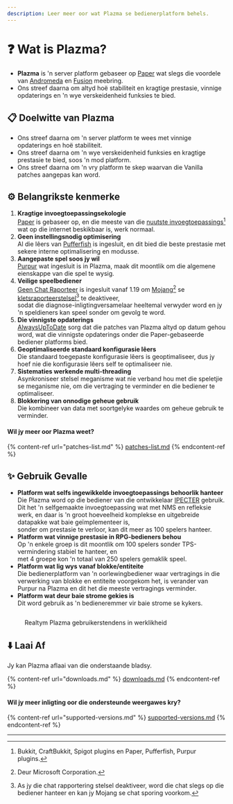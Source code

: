 ```yaml
---
description: Leer meer oor wat Plazma se bedienerplatform behels.
---
```


# ❓ Wat is Plazma?

- **Plazma** is 'n server platform gebaseer op [Paper](https://github.com/PaperMC/Paper) wat slegs die voordele van [Andromeda](https://github.com/EarendelArchived/Andromeda) en [Fusion](https://github.com/RuinedTechnologyUnify/Fusion) meebring.
- Ons streef daarna om altyd hoë stabiliteit en kragtige prestasie, vinnige opdaterings en 'n wye verskeidenheid funksies te bied.

## 📋 Doelwitte van Plazma <a href="#id-1" id="id-1"></a>

- Ons streef daarna om 'n server platform te wees met vinnige opdaterings en hoë stabiliteit.
- Ons streef daarna om 'n wye verskeidenheid funksies en kragtige prestasie te bied, soos 'n mod platform.
- Ons streef daarna om 'n vry platform te skep waarvan die Vanilla patches aangepas kan word.

## ⚙️ Belangrikste kenmerke <a href="#id-2" id="id-2"></a>

1. **Kragtige invoegtoepassingsekologie**\
   [Paper](https://github.com/PaperMC/Paper) is gebaseer op,
   en die meeste van die [nuutste invoegtoepassings](#user-content-fn-1)[^1] wat op die internet beskikbaar is, werk normaal.
2. **Geen instellingsnodig optimisering**\
   Al die lêers van [Pufferfish](https://github.com/pufferfish-gg/Pufferfish) is ingesluit,
   en dit bied die beste prestasie met sekere interne optimalisering en modusse.
3. **Aangepaste spel soos jy wil**\
   [Purpur](https://github.com/PurpurMC/Purpur) wat ingesluit is in Plazma, maak dit moontlik om die algemene eienskappe van die spel te wysig.
4. **Veilige speelbediener**\
   [Geen Chat Raporteer](https://github.com/Aizistral-Studios/No-Chat-Reports) is ingesluit vanaf 1.19 om [Mojang](#user-content-fn-2)[^2] se [kletsraporteerstelsel](#user-content-fn-3)[^3] te deaktiveer,\
   sodat die diagnose-inligtingversamelaar heeltemal verwyder word en jy 'n speldieners kan speel sonder om gevolg te word.
5. **Die vinnigste opdaterings**\
   [AlwaysUpToDate](https://github.com/PlazmaMC/AlwaysUpToDate) sorg dat die patches van Plazma altyd op datum gehou word, wat die vinnigste opdaterings onder die Paper-gebaseerde bediener platforms bied.
6. **Geoptimaliseerde standaard konfigurasie lêers**\
   Die standaard toegepaste konfigurasie lêers is geoptimaliseer, dus jy hoef nie die konfigurasie lêers self te optimaliseer nie.
7. **Sistematies werkende multi-threading**\
   Asynkroniseer stelsel meganisme wat nie verband hou met die speletjie se meganisme nie, om die vertraging te verminder en die bediener te optimaliseer.
8. **Blokkering van onnodige geheue gebruik**\
   Die kombineer van data met soortgelyke waardes om geheue gebruik te verminder.

#### Wil jy meer oor Plazma weet? <a href="#etc-1" id="etc-1"></a>

{% content-ref url="patches-list.md" %}
[patches-list.md](patches-list.md)
{% endcontent-ref %}

## ✨ Gebruik Gevalle <a href="#id-3" id="id-3"></a>

- **Platform wat selfs ingewikkelde invoegtoepassings behoorlik hanteer**\
  Die Plazma word op die bediener van die ontwikkelaar [IPECTER](https://github.com/IPECTER) gebruik.\
  Dit het 'n selfgemaakte invoegtoepassing wat met NMS en refleksie werk, en daar is 'n groot hoeveelheid komplekse en uitgebreide datapakke wat baie geïmplementeer is,\
  sonder om prestasie te verloor, kan dit meer as 100 spelers hanteer.
- **Platform wat vinnige prestasie in RPG-bedieners behou**\
  Op 'n enkele groep is dit moontlik om 100 spelers sonder TPS-vermindering stabiel te hanteer, en\
  met 4 groepe kon 'n totaal van 250 spelers gemaklik speel.
- **Platform wat lig wys vanaf blokke/entiteite**\
  Die bedienerplatform van 'n oorlewingbediener waar vertragings in die verwerking van blokke en entiteite voorgekom het, is verander van Purpur na Plazma en dit het die meeste vertragings verminder.
- **Platform wat deur baie strome gekies is**\
  Dit word gebruik as 'n bedieneremmer vir baie strome se kykers.

<figure>
   <img src="https://badge.plazmamc.org/internal/bstats" alt="">
   
   <figcaption><p>Realtym Plazma gebruikerstendens in werklikheid</p></figcaption>
</figure>

## ⬇️ Laai Af

Jy kan Plazma aflaai van die onderstaande bladsy.

{% content-ref url="downloads.md" %}
[downloads.md](downloads.md)
{% endcontent-ref %}

#### Wil jy meer inligting oor die ondersteunde weergawes kry?

{% content-ref url="supported-versions.md" %}
[supported-versions.md](supported-versions.md)
{% endcontent-ref %}

***

[^1]: Bukkit, CraftBukkit, Spigot plugins en Paper, Pufferfish, Purpur plugins.

[^2]: Deur Microsoft Corporation.

[^3]: As jy die chat rapportering stelsel deaktiveer, word die chat slegs op die bediener hanteer en kan jy Mojang se chat sporing voorkom.

[^4]: Tyd wat die spel staak om die stelsel meganisme te laat werk.
